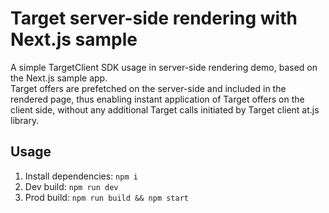 # Target server-side rendering with Next.js sample

A simple TargetClient SDK usage in server-side rendering demo, based on the Next.js sample app.  
Target offers are prefetched on the server-side and included in the rendered page, thus enabling instant application
of Target offers on the client side, without any additional Target calls initiated by Target client at.js library. 

## Usage
1. Install dependencies: `npm i`
2. Dev build: `npm run dev`
3. Prod build: `npm run build && npm start`
